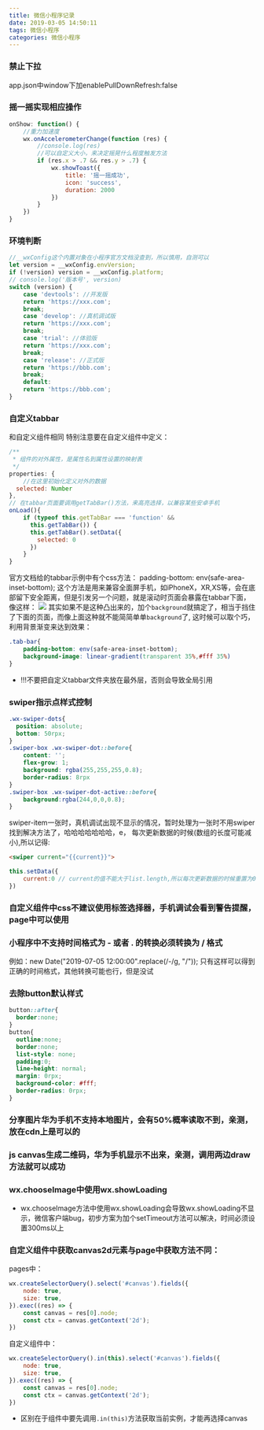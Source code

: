 ```yaml
---
title: 微信小程序记录
date: 2019-03-05 14:50:11
tags: 微信小程序
categories: 微信小程序
---
```


### 禁止下拉
app.json中window下加enablePullDownRefresh:false

### 摇一摇实现相应操作
```js
onShow: function() {
    //重力加速度
    wx.onAccelerometerChange(function (res) {
        //console.log(res)
        //可以自定义大小，来决定摇晃什么程度触发方法
        if (res.x > .7 && res.y > .7) {
            wx.showToast({
                title: '摇一摇成功',
                icon: 'success',
                duration: 2000
            })
        }
    })
}
```

### 环境判断
```js
//__wxConfig这个内置对象在小程序官方文档没查到，所以慎用，自测可以
let version = __wxConfig.envVersion;
if (!version) version = __wxConfig.platform;
// console.log('版本号', version)
switch (version) {
    case 'devtools': //开发版
    return 'https://xxx.com';
    break;
    case 'develop': //真机调试版
    return 'https://xxx.com';
    break;
    case 'trial': //体验版
    return 'https://xxx.com';
    break;
    case 'release': //正式版
    return 'https://bbb.com';
    break;
    default:
    return 'https://bbb.com';
}
```

### 自定义tabbar
和自定义组件相同
特别注意要在自定义组件中定义：
```js
/**
 * 组件的对外属性，是属性名到属性设置的映射表
 */
properties: {
    //在这里初始化定义对外的数据
  selected: Number
},
// 在tabbar页面要调用getTabBar()方法，来高亮选择，以兼容某些安卓手机
onLoad(){
    if (typeof this.getTabBar === 'function' &&
      this.getTabBar()) {
      this.getTabBar().setData({
        selected: 0
      })
    }
}
```
官方文档给的tabbar示例中有个css方法：
padding-bottom: env(safe-area-inset-bottom);
这个方法是用来兼容全面屏手机，如iPhoneX，XR,XS等，会在底部留下安全距离，但是引发另一个问题，就是滚动时页面会暴露在tabbar下面，像这样：
![](http://www.guoxh.com/blog/img/blog/min-p.png)
其实如果不是这种凸出来的，加个`background`就搞定了，相当于挡住了下面的页面，而像上面这种就不能简简单单`background`了,
这时候可以取个巧，利用背景渐变来达到效果：
```css
.tab-bar{
    padding-bottom: env(safe-area-inset-bottom);
    background-image: linear-gradient(transparent 35%,#fff 35%)
}
```

* !!!不要把自定义tabbar文件夹放在最外层，否则会导致全局引用

### swiper指示点样式控制
```css
.wx-swiper-dots{
  position: absolute;
  bottom: 50rpx;
}
.swiper-box .wx-swiper-dot::before{
    content: '';
    flex-grow: 1; 
    background: rgba(255,255,255,0.8);
    border-radius: 8rpx
}
.swiper-box .wx-swiper-dot-active::before{
    background:rgba(244,0,0,0.8);   
}
```
swiper-item一张时，真机调试出现不显示的情况，暂时处理为一张时不用swiper
找到解决方法了，哈哈哈哈哈哈哈，e，
每次更新数据的时候(数组的长度可能减小),所以记得:
```html
<swiper current="{{current}}">
```
```js
this.setData({
    current:0 // current的值不能大于list.length,所以每次更新数据的时候重置为0
})
```

### 自定义组件中css不建议使用标签选择器，手机调试会看到警告提醒，page中可以使用

### 小程序中不支持时间格式为 - 或者 . 的转换必须转换为 / 格式
例如：new Date("2019-07-05 12:00:00".replace(/-/g, "/"));
只有这样可以得到正确的时间格式，其他转换可能也行，但是没试

### 去除button默认样式
```css
button::after{
  border:none;
}
button{
  outline:none;
  border:none;
  list-style: none;
  padding:0;
  line-height: normal;
  margin: 0rpx;
  background-color: #fff;
  border-radius: 0rpx;
}
```

### 分享图片华为手机不支持本地图片，会有50%概率读取不到，亲测，放在cdn上是可以的

### js canvas生成二维码，华为手机显示不出来，亲测，调用两边draw方法就可以成功

### wx.chooseImage中使用wx.showLoading

* wx.chooseImage方法中使用wx.showLoading会导致wx.showLoading不显示，微信客户端bug，初步方案为加个setTimeout方法可以解决，时间必须设置300ms以上

### 自定义组件中获取canvas2d元素与page中获取方法不同：
pages中：
```js
wx.createSelectorQuery().select('#canvas').fields({
    node: true,
    size: true,
}).exec((res) => {
    const canvas = res[0].node;
    const ctx = canvas.getContext('2d');
})
```
自定义组件中：
```js
wx.createSelectorQuery().in(this).select('#canvas').fields({
    node: true,
    size: true,
}).exec((res) => {
    const canvas = res[0].node;
    const ctx = canvas.getContext('2d');
})
```
* 区别在于组件中要先调用`.in(this)`方法获取当前实例，才能再选择canvas